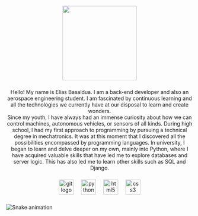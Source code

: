 <br clear="both">

<div align="center">
  <img height="200" src="https://i.giphy.com/media/v1.Y2lkPTc5MGI3NjExZHFobzR0Ym4ycmp4ODg5YWJmMG03bWtjdXJwcXl2cjU4Mmo0eHZ6ZiZlcD12MV9pbnRlcm5hbF9naWZfYnlfaWQmY3Q9Zw/JqmupuTVZYaQX5s094/giphy.gif"  />
</div>

###

<p align="center">Hello! My name is Elías Basaldua. I am a back-end developer and also an aerospace engineering student. I am fascinated by continuous learning and all the technologies we currently have at our disposal to learn and create wonders.<br>Since my youth, I have always had an immense curiosity about how we can control machines, autonomous vehicles, or sensors of all kinds. During high school, I had my first approach to programming by pursuing a technical degree in mechatronics. It was at this moment that I discovered all the possibilities encompassed by programming languages. In university, I began to learn and delve deeper on my own, mainly into Python, where I have acquired valuable skills that have led me to explore databases and server logic. This has also led me to learn other skills such as SQL and Django.</p>

###

<div align="center">
  <img src="https://cdn.jsdelivr.net/gh/devicons/devicon/icons/git/git-original.svg" height="40" alt="git logo"  />
  <img width="12" />
  <img src="https://cdn.jsdelivr.net/gh/devicons/devicon/icons/python/python-original.svg" height="40" alt="python logo"  />
  <img width="12" />
  <img src="https://cdn.jsdelivr.net/gh/devicons/devicon/icons/html5/html5-original.svg" height="40" alt="html5 logo"  />
  <img width="12" />
  <img src="https://cdn.jsdelivr.net/gh/devicons/devicon/icons/css3/css3-original.svg" height="40" alt="css3 logo"  />
</div>

###

<img src="https://raw.githubusercontent.com/elmermd/elmermd/output/snake.svg" alt="Snake animation" />

###
